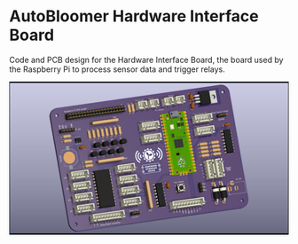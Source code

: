 # AutoBloomer Hardware Interface Board

Code and PCB design for the Hardware Interface Board, the board used by the Raspberry Pi to process sensor data and trigger relays.

![Hardware Interface Board graphic](images/hib.jpg)
